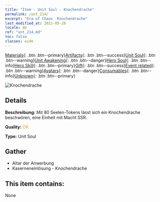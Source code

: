 ```yaml
---
title: "Item - Unit Soul - Knochendrache"
permalink: /unt_214/
excerpt: "Era of Chaos  Knochendrache"
last_modified_at: 2021-05-28
locale: de
ref: "unt_214.md"
toc: false
classes: wide
---
```

 [Materials](/ItemsDE/){: .btn .btn--primary}[Artifacts](/ItemsDE/Artifacts/){: .btn .btn--success}[Unit Soul](/ItemsDE/UnitSoul/){: .btn .btn--warning}[Unit Awakening](/ItemsDE/UnitAwakening/){: .btn .btn--danger}[Hero Soul](/ItemsDE/HeroSoul/){: .btn .btn--info}[Hero Skill](/ItemsDE/HeroSkill/){: .btn .btn--primary}[Gift](/ItemsDE/Gift/){: .btn .btn--success}[Event related](/ItemsDE/Events/){: .btn .btn--warning}[Avatars](/ItemsDE/Avatars/){: .btn .btn--danger}[Consumables](/ItemsDE/Consumables/){: .btn .btn--info}[Unknown](/ItemsDE/Unknown/){: .btn .btn--primary}

 ![Knochendrache](/images/u/ti_gulong.jpg)

## Details
 **Beschreibung:** Mit 80 Seelen-Tokens lässt sich ein Knochendrache beschwören, eine Einheit mit Macht SSR.

 **Quality:** <span style="color: #FF8C00">OK</span>

 **Type:** Unit Soul

## Gather

*    Altar der Anwerbung 
*    Kaserneneinlösung - Knochendrache 

## This item contains:

  None

